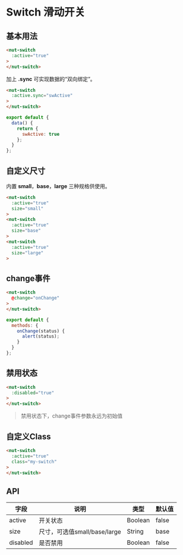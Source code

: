 # Switch 滑动开关

## 基本用法

```html
<nut-switch 
  :active="true"
>
</nut-switch>
```
加上 **.sync** 可实现数据的“双向绑定”。

```html
<nut-switch 
  :active.sync="swActive"
>
</nut-switch>
```
```javascript
export default {
  data() {
    return {
      swActive: true
    };
  }
};
```

## 自定义尺寸

内置 **small**，**base**，**large** 三种规格供使用。
```html
<nut-switch 
  :active="true" 
  size="small"
>
<nut-switch 
  :active="true" 
  size="base"
>
<nut-switch 
  :active="true" 
  size="large"
>
```

## change事件
```html
<nut-switch 
  @change="onChange"
>
</nut-switch>
```
```javascript
export default {
  methods: {
    onChange(status) {
      alert(status);
    }
  }
};
```

## 禁用状态
```html
<nut-switch 
  :disabled="true"
>
</nut-switch>
```
> 禁用状态下，change事件参数永远为初始值

## 自定义Class
```html
<nut-switch 
  :active="true"  
  class="my-switch"
>
</nut-switch>
```


## API

| 字段 | 说明 | 类型 | 默认值
|----- | ----- | ----- | ----- 
| active | 开关状态 | Boolean | false
| size | 尺寸，可选值small/base/large | String | base
| disabled | 是否禁用 | Boolean | false
